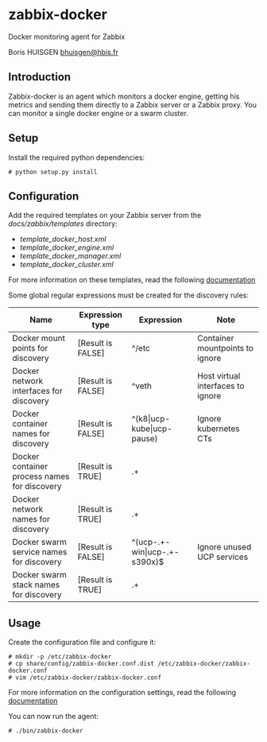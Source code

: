 # zabbix-docker

Docker monitoring agent for Zabbix

Boris HUISGEN <bhuisgen@hbis.fr>

## Introduction

Zabbix-docker is an agent which monitors a docker engine, getting his metrics and sending them directly to a Zabbix 
server or a Zabbix proxy. You can monitor a single docker engine or a swarm cluster.

## Setup

Install the required python dependencies:

    # python setup.py install

## Configuration

Add the required templates on your Zabbix server from the *docs/zabbix/templates* directory:

- *template_docker_host.xml*
- *template_docker_engine.xml*
- *template_docker_manager.xml*
- *template_docker_cluster.xml*

For more information on these templates, read the following [documentation](doc/TEMPLATES.md) 

Some global regular expressions must be created for the discovery rules:

| Name                                         | Expression type    | Expression                   | Note                              |
|----------------------------------------------|--------------------|------------------------------|-----------------------------------|
| Docker mount points for discovery            | [Result is FALSE]  | ^/etc                        | Container mountpoints to ignore   |
| Docker network interfaces for discovery      | [Result is FALSE]  | ^veth                        | Host virtual interfaces to ignore |
| Docker container names for discovery         | [Result is FALSE]  | ^(k8\|ucp-kube\|ucp-pause)   | Ignore kubernetes CTs             |
| Docker container process names for discovery | [Result is TRUE]   | .+                           |                                   |
| Docker network names for discovery           | [Result is TRUE]   | .+                           |                                   |
| Docker swarm service names for discovery     | [Result is FALSE]  | ^(ucp-.+-win\|ucp-.+-s390x)$ | Ignore unused UCP services        |
| Docker swarm stack names for discovery       | [Result is TRUE]   | .+                           |                                   |

## Usage

Create the configuration file and configure it:

    # mkdir -p /etc/zabbix-docker
    # cp share/config/zabbix-docker.conf.dist /etc/zabbix-docker/zabbix-docker.conf
    # vim /etc/zabbix-docker/zabbix-docker.conf

For more information on the configuration settings, read the following [documentation](doc/CONFIG.md)

You can now run the agent:

    # ./bin/zabbix-docker
